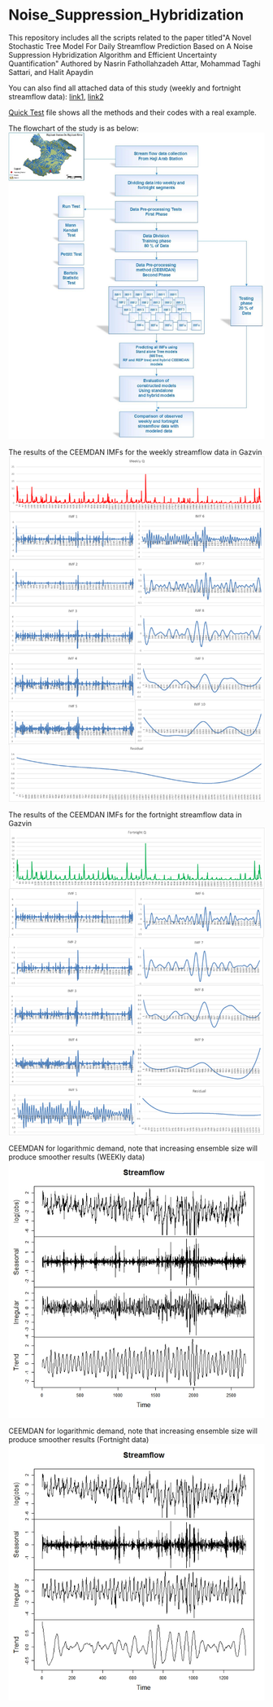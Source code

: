 # Noise_Suppression_Hybridization
This repository includes all the scripts related to the paper titled"A Novel Stochastic Tree Model For Daily Streamflow Prediction Based on A Noise Suppression Hybridization Algorithm and Efficient Uncertainty Quantification" Authored by Nasrin Fathollahzadeh Attar, Mohammad Taghi Sattari, and Halit Apaydin

 You can also find all attached data of this study (weekly and fortnight streamflow data): [link1](https://github.com/Nasrinattar26/Noise_Suppression_Hybridization/blob/main/week.csv), [link2](https://github.com/Nasrinattar26/Noise_Suppression_Hybridization/blob/main/fortnight.csv)

 [Quick Test](https://github.com/Nasrinattar26/Noise_Suppression_Hybridization/blob/main/Quick%20Test) file shows all the methods and their codes with a real example.

The flowchart of the study is as below:
![alt text](https://github.com/Nasrinattar26/Noise_Suppression_Hybridization/blob/main/Flowchart.jpg)


The results of the CEEMDAN IMFs for the weekly streamflow data in Gazvin
![alt text](https://github.com/Nasrinattar26/Noise_Suppression_Hybridization/blob/main/CEEMDANweek.png)


The results of the CEEMDAN IMFs for the fortnight streamflow data in Gazvin
![alt text](https://github.com/Nasrinattar26/Noise_Suppression_Hybridization/blob/main/CEEMDANfortnight.png)



CEEMDAN for logarithmic demand, note that increasing ensemble size will produce smoother results (WEEKly data)
![alt text](https://github.com/Nasrinattar26/Noise_Suppression_Hybridization/blob/main/weekCEEMDAN.jpeg)


CEEMDAN for logarithmic demand, note that increasing ensemble size will produce smoother results (Fortnight data)
![alt text](https://github.com/Nasrinattar26/Noise_Suppression_Hybridization/blob/main/FortnightCEEMDAN.jpeg)
